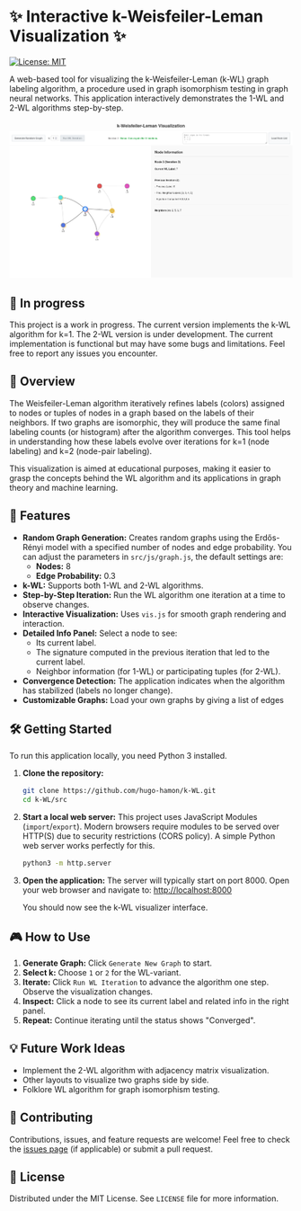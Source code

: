 # ✨ Interactive k-Weisfeiler-Leman Visualization ✨

[![License: MIT](https://img.shields.io/badge/License-MIT-yellow.svg)](https://opensource.org/licenses/MIT)

A web-based tool for visualizing the k-Weisfeiler-Leman (k-WL) graph labeling algorithm, a procedure used in graph isomorphism testing in graph neural networks. This application interactively demonstrates the 1-WL and 2-WL algorithms step-by-step.

![k-WL Visualizer Screenshot](assets/website.png "Screenshot of the k-WL Visualizer")

## 🚧 In progress
This project is a work in progress. The current version implements the k-WL algorithm for k=1. The 2-WL version is under development. The current implementation is functional but may have some bugs and limitations. Feel free to report any issues you encounter.

## 📖 Overview

The Weisfeiler-Leman algorithm iteratively refines labels (colors) assigned to nodes or tuples of nodes in a graph based on the labels of their neighbors. If two graphs are isomorphic, they will produce the same final labeling counts (or histogram) after the algorithm converges. This tool helps in understanding how these labels evolve over iterations for k=1 (node labeling) and k=2 (node-pair labeling).

This visualization is aimed at educational purposes, making it easier to grasp the concepts behind the WL algorithm and its applications in graph theory and machine learning.

## 🚀 Features

* **Random Graph Generation:** Creates random graphs using the Erdős-Rényi model with a specified number of nodes and edge probability. You can adjust the parameters in `src/js/graph.js`, the default settings are:
    * **Nodes:** 8
    * **Edge Probability:** 0.3
* **k-WL:** Supports both 1-WL and 2-WL algorithms.
* **Step-by-Step Iteration:** Run the WL algorithm one iteration at a time to observe changes.
* **Interactive Visualization:** Uses `vis.js` for smooth graph rendering and interaction.
* **Detailed Info Panel:** Select a node to see:
    * Its current label.
    * The signature computed in the previous iteration that led to the current label.
    * Neighbor information (for 1-WL) or participating tuples (for 2-WL).
* **Convergence Detection:** The application indicates when the algorithm has stabilized (labels no longer change).
* **Customizable Graphs:** Load your own graphs by giving a list of edges

## 🛠️ Getting Started

To run this application locally, you need Python 3 installed.

1.  **Clone the repository:**
    ```bash
    git clone https://github.com/hugo-hamon/k-WL.git
    cd k-WL/src
    ```

2.  **Start a local web server:**
    This project uses JavaScript Modules (`import`/`export`). Modern browsers require modules to be served over HTTP(S) due to security restrictions (CORS policy). A simple Python web server works perfectly for this.
    ```bash
    python3 -m http.server
    ```

3.  **Open the application:**
    The server will typically start on port 8000. Open your web browser and navigate to:
    [http://localhost:8000](http://localhost:8000)

    You should now see the k-WL visualizer interface.

## 🎮 How to Use

1.  **Generate Graph:** Click `Generate New Graph` to start.
2.  **Select k:** Choose `1` or `2` for the WL-variant.
3.  **Iterate:** Click `Run WL Iteration` to advance the algorithm one step. Observe the visualization changes.
4.  **Inspect:** Click a node to see its current label and related info in the right panel.
5.  **Repeat:** Continue iterating until the status shows "Converged".

## 💡 Future Work Ideas
* Implement the 2-WL algorithm with adjacency matrix visualization.
* Other layouts to visualize two graphs side by side.
* Folklore WL algorithm for graph isomorphism testing.


## 👀 Contributing

Contributions, issues, and feature requests are welcome! Feel free to check the [issues page](https://github.com/hugo-hamon/k-WL/issues) (if applicable) or submit a pull request.

## 📜 License

Distributed under the MIT License. See `LICENSE` file for more information.